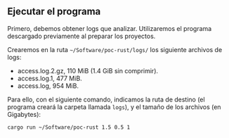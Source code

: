 ## Ejecutar el programa

Primero, debemos obtener logs que analizar. Utilizaremos el programa descargado previamente al preparar los proyectos.

Crearemos en la ruta `~/Software/poc-rust/logs/` los siguiente archivos de logs:

- access.log.2.gz, 110 MiB (1.4 GiB sin comprimir).
- access.log.1, 477 MiB.
- access.log, 954 MiB.

Para ello, con el siguiente comando, indicamos la ruta de destino (el programa creará la carpeta llamada `logs`), y el tamaño de los archivos (en Gigabytes):

```bash
cargo run ~/Software/poc-rust 1.5 0.5 1
```
